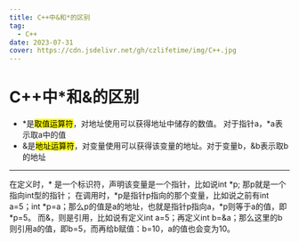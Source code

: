 ```yaml
---
title: C++中&和*的区别
tag:
  - C++
date: 2023-07-31
cover: https://cdn.jsdelivr.net/gh/czlifetime/img/C++.jpg
---
```


# C++中*和&的区别

+ \*是<mark>取值运算符</mark>，对地址使用可以获得地址中储存的数值。 对于指针a，*a表示取a中的值
+ &是<mark>地址运算符</mark>，对变量使用可以获得该变量的地址。对于变量b，&b表示取b的地址

---

在定义时，* 是一个标识符，声明该变量是一个指针，比如说int \*p; 那p就是一个指向int型的指针；
在调用时，\*p是指针p指向的那个变量，比如说之前有int a=5；int \*p=a；那么p的值是a的地址，也就是指针p指向a，\*p则等于a的值，即*p=5。
而&，则是引用，比如说有定义int a=5；再定义int b=&a；那么这里的b则引用a的值，即b=5，而再给b赋值：b=10，a的值也会变为10。

